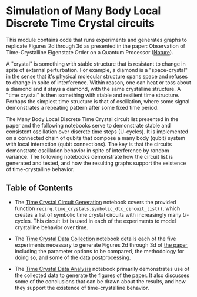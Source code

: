 # Simulation of Many Body Local Discrete Time Crystal circuits

This module contains code that runs experiments and generates graphs to replicate Figures 2d through 3d as presented in the paper: Observation of Time-Crystalline Eigenstate Order on a Quantum Processor ([Nature](https://www.nature.com/articles/s41586-021-04257-w)).

A "crystal" is something with stable structure that is resistant to change in spite of external perturbation. For example, a diamond is a "space-crystal" in the sense that it's physical molecular structure spans space and refuses to change in spite of interference. Within reason, one can heat or toss about a diamond and it stays a diamond, with the same crystalline structure. A "time crystal" is then something with stable and resilient time structure. Perhaps the simplest time structure is that of oscillation, where some signal demonstrates a repeating pattern after some fixed time period.

The Many Body Local Discrete Time Crystal circuit list presented in the paper and the following notebooks serve to demonstrate stable and consistent oscillation over discrete time steps (U-cycles). It is implemented on a connected chain of qubits that compose a many body (qubit) system with local interaction (qubit connections). The key is that the circuits demonstrate oscillation behavior in spite of interference by random variance. The following notebooks demonstrate how the circuit list is generated and tested, and how the resulting graphs support the existence of time-crystalline behavior.

## Table of Contents

* The [Time Crystal Circuit Generation](time_crystal_circuit_generation.ipynb) notebook covers the provided function `recirq.time_crystals.symbolic_dtc_circuit_list()`, which creates a list of symbolic time crystal circuits with increasingly many $U$-cycles. This circuit list is used in each of the experiments to model crystalline behavior over time.

* The [Time Crystal Data Collection](time_crystal_data_collection.ipynb) notebook details each of the five experiments necessary to generate Figures 2d through 3d of [the paper](https://arxiv.org/abs/2107.13571), including the parameter options to be compared, the methodology for doing so, and some of the data postprocessing.

* The [Time Crystal Data Analysis](time_crystal_data_analysis.ipynb) notebook primarily demonstrates use of the collected data to generate the figures of the paper. It also discusses some of the conclusions that can be drawn about the results, and how they support the existence of time-crystalline behavior.
